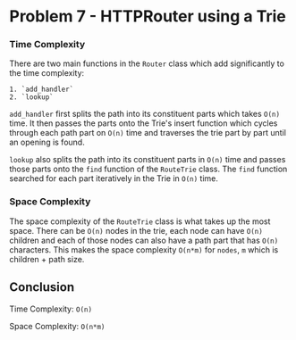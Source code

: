 # Problem 7 - HTTPRouter using a Trie

### Time Complexity

There are two main functions in the `Router` class which add significantly to the time complexity:

    1. `add_handler`
    2. `lookup`

`add_handler` first splits the path into its constituent parts which takes `O(n)` time. It then passes the parts onto 
the Trie's insert function which cycles through each path part on `O(n)` time and traverses the trie part by part until 
an opening is found.

`lookup` also splits the path into its constituent parts in `O(n)` time and passes those parts onto the `find` function 
 of the `RouteTrie` class. The `find` function searched for each part iteratively in the Trie in `O(n)` time.

### Space Complexity

The space complexity of the `RouteTrie` class is what takes up the most space. There can be `O(n)` nodes in the trie, 
each node can have `O(n)` children and each of those nodes can also have a path part that has `O(n)` characters. This 
makes the space complexity `O(n*m)` for `nodes`, `m` which is children + path size.

## Conclusion

Time Complexity: `O(n)`

Space Complexity: `O(n*m)`